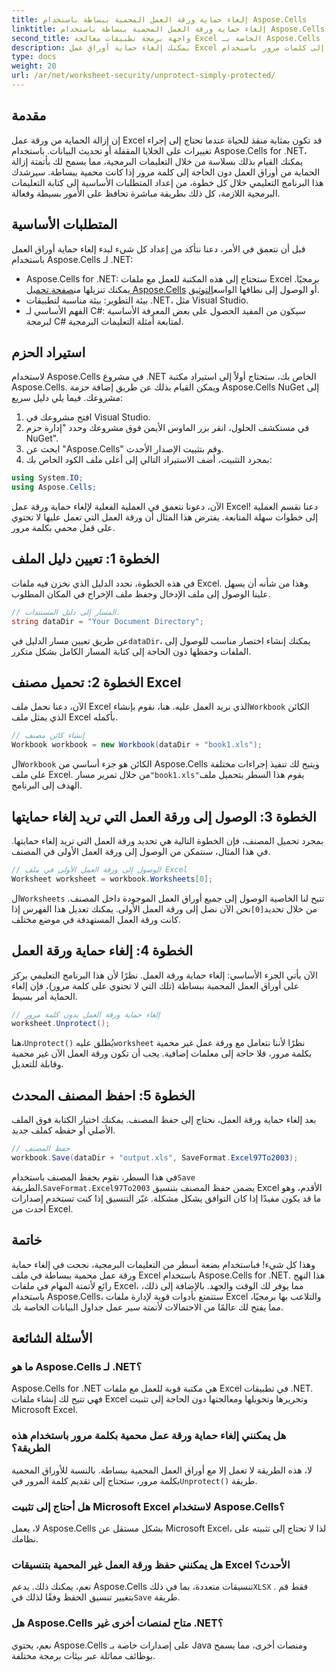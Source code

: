 ```yaml
---
title: إلغاء حماية ورقة العمل المحمية ببساطة باستخدام Aspose.Cells
linktitle: إلغاء حماية ورقة العمل المحمية ببساطة باستخدام Aspose.Cells
second_title: واجهة برمجة تطبيقات معالجة Excel الخاصة بـ Aspose.Cells .NET
description: يمكنك إلغاء حماية أوراق عمل Excel بسهولة دون الحاجة إلى كلمات مرور باستخدام Aspose.Cells for .NET. تعرّف على الإعداد وخطوات الترميز وحفظ النتائج بسلاسة.
type: docs
weight: 20
url: /ar/net/worksheet-security/unprotect-simply-protected/
---
```

## مقدمة
إن إزالة الحماية من ورقة عمل Excel قد تكون بمثابة منقذ للحياة عندما تحتاج إلى إجراء تغييرات على الخلايا المقفلة أو تحديث البيانات. باستخدام Aspose.Cells for .NET، يمكنك القيام بذلك بسلاسة من خلال التعليمات البرمجية، مما يسمح لك بأتمتة إزالة الحماية من أوراق العمل دون الحاجة إلى كلمة مرور إذا كانت محمية ببساطة. سيرشدك هذا البرنامج التعليمي خلال كل خطوة، من إعداد المتطلبات الأساسية إلى كتابة التعليمات البرمجية اللازمة، كل ذلك بطريقة مباشرة تحافظ على الأمور بسيطة وفعالة.
## المتطلبات الأساسية
قبل أن نتعمق في الأمر، دعنا نتأكد من إعداد كل شيء لبدء إلغاء حماية أوراق العمل باستخدام Aspose.Cells لـ .NET:
-  Aspose.Cells for .NET: ستحتاج إلى هذه المكتبة للعمل مع ملفات Excel برمجيًا. يمكنك تنزيلها من[صفحة تحميل Aspose.Cells](https://releases.aspose.com/cells/net/) أو الوصول إلى نطاقها الواسع[التوثيق](https://reference.aspose.com/cells/net/).
- بيئة التطوير: بيئة مناسبة لتطبيقات .NET، مثل Visual Studio.
- الفهم الأساسي لـ C#: سيكون من المفيد الحصول على بعض المعرفة الأساسية لبرمجة C# لمتابعة أمثلة التعليمات البرمجية.
## استيراد الحزم
لاستخدام Aspose.Cells في مشروع .NET الخاص بك، ستحتاج أولاً إلى استيراد مكتبة Aspose.Cells. ويمكن القيام بذلك عن طريق إضافة حزمة Aspose.Cells NuGet إلى مشروعك. فيما يلي دليل سريع:
1. افتح مشروعك في Visual Studio.
2. في مستكشف الحلول، انقر بزر الماوس الأيمن فوق مشروعك وحدد "إدارة حزم NuGet".
3. ابحث عن "Aspose.Cells" وقم بتثبيت الإصدار الأحدث.
4. بمجرد التثبيت، أضف الاستيراد التالي إلى أعلى ملف الكود الخاص بك:
```csharp
using System.IO;
using Aspose.Cells;
```
الآن، دعونا نتعمق في العملية الفعلية لإلغاء حماية ورقة عمل Excel!
دعنا نقسم العملية إلى خطوات سهلة المتابعة. يفترض هذا المثال أن ورقة العمل التي تعمل عليها لا تحتوي على قفل محمي بكلمة مرور.
## الخطوة 1: تعيين دليل الملف
في هذه الخطوة، نحدد الدليل الذي نخزن فيه ملفات Excel. وهذا من شأنه أن يسهل علينا الوصول إلى ملف الإدخال وحفظ ملف الإخراج في المكان المطلوب.
```csharp
// المسار إلى دليل المستندات.
string dataDir = "Your Document Directory";
```
 عن طريق تعيين مسار الدليل في`dataDir`، يمكنك إنشاء اختصار مناسب للوصول إلى الملفات وحفظها دون الحاجة إلى كتابة المسار الكامل بشكل متكرر.
## الخطوة 2: تحميل مصنف Excel
 الآن، دعنا نحمل ملف Excel الذي نريد العمل عليه. هنا، نقوم بإنشاء`Workbook` الكائن الذي يمثل ملف Excel بأكمله.
```csharp
// إنشاء كائن مصنف
Workbook workbook = new Workbook(dataDir + "book1.xls");
   ```
 ال`Workbook` الكائن هو جزء أساسي من Aspose.Cells ويتيح لك تنفيذ إجراءات مختلفة على ملف Excel. من خلال تمرير مسار`"book1.xls"`يقوم هذا السطر بتحميل ملف الهدف إلى البرنامج.
## الخطوة 3: الوصول إلى ورقة العمل التي تريد إلغاء حمايتها
بمجرد تحميل المصنف، فإن الخطوة التالية هي تحديد ورقة العمل التي تريد إلغاء حمايتها. في هذا المثال، سنتمكن من الوصول إلى ورقة العمل الأولى في المصنف.
```csharp
// الوصول إلى ورقة العمل الأولى في ملف Excel
Worksheet worksheet = workbook.Worksheets[0];
```
 ال`Worksheets` تتيح لنا الخاصية الوصول إلى جميع أوراق العمل الموجودة داخل المصنف. من خلال تحديد`[0]`نحن الآن نصل إلى ورقة العمل الأولى. يمكنك تعديل هذا الفهرس إذا كانت ورقة العمل المستهدفة في موضع مختلف.
## الخطوة 4: إلغاء حماية ورقة العمل
الآن يأتي الجزء الأساسي: إلغاء حماية ورقة العمل. نظرًا لأن هذا البرنامج التعليمي يركز على أوراق العمل المحمية ببساطة (تلك التي لا تحتوي على كلمة مرور)، فإن إلغاء الحماية أمر بسيط.
```csharp
// إلغاء حماية ورقة العمل بدون كلمة مرور
worksheet.Unprotect();
```
 هنا،`Unprotect()` يُطلق عليه`worksheet` نظرًا لأننا نتعامل مع ورقة عمل غير محمية بكلمة مرور، فلا حاجة إلى معلمات إضافية. يجب أن تكون ورقة العمل الآن غير محمية وقابلة للتعديل.
## الخطوة 5: احفظ المصنف المحدث
بعد إلغاء حماية ورقة العمل، نحتاج إلى حفظ المصنف. يمكنك اختيار الكتابة فوق الملف الأصلي أو حفظه كملف جديد.
```csharp
// حفظ المصنف
workbook.Save(dataDir + "output.xls", SaveFormat.Excel97To2003);
```
 في هذا السطر، نقوم بحفظ المصنف باستخدام`Save` الطريقة.`SaveFormat.Excel97To2003` يضمن حفظ المصنف بتنسيق Excel الأقدم، وهو ما قد يكون مفيدًا إذا كان التوافق يشكل مشكلة. غيّر التنسيق إذا كنت تستخدم إصدارات أحدث من Excel.
## خاتمة
وهذا كل شيء! فباستخدام بضعة أسطر من التعليمات البرمجية، نجحت في إلغاء حماية ورقة عمل محمية ببساطة في ملف Excel باستخدام Aspose.Cells for .NET. هذا النهج رائع لأتمتة المهام في ملفات Excel، مما يوفر لك الوقت والجهد. بالإضافة إلى ذلك، باستخدام Aspose.Cells، ستتمتع بأدوات قوية لإدارة ملفات Excel والتلاعب بها برمجيًا، مما يفتح لك عالمًا من الاحتمالات لأتمتة سير عمل جداول البيانات الخاصة بك.
## الأسئلة الشائعة
### ما هو Aspose.Cells لـ .NET؟
Aspose.Cells for .NET هي مكتبة قوية للعمل مع ملفات Excel في تطبيقات .NET. فهي تتيح لك إنشاء ملفات Excel وتحريرها وتحويلها ومعالجتها دون الحاجة إلى تثبيت Microsoft Excel.
### هل يمكنني إلغاء حماية ورقة عمل محمية بكلمة مرور باستخدام هذه الطريقة؟
 لا، هذه الطريقة لا تعمل إلا مع أوراق العمل المحمية ببساطة. بالنسبة للأوراق المحمية بكلمة مرور، ستحتاج إلى تقديم كلمة المرور في`Unprotect()` طريقة.
### هل أحتاج إلى تثبيت Microsoft Excel لاستخدام Aspose.Cells؟
لا، يعمل Aspose.Cells بشكل مستقل عن Microsoft Excel، لذا لا تحتاج إلى تثبيته على نظامك.
### هل يمكنني حفظ ورقة العمل غير المحمية بتنسيقات Excel الأحدث؟
 نعم، يمكنك ذلك. يدعم Aspose.Cells تنسيقات متعددة، بما في ذلك`XLSX` . فقط قم بتغيير تنسيق الحفظ وفقًا لذلك في`Save` طريقة.
### هل Aspose.Cells متاح لمنصات أخرى غير .NET؟
نعم، يحتوي Aspose.Cells على إصدارات خاصة بـ Java ومنصات أخرى، مما يسمح بوظائف مماثلة عبر بيئات برمجة مختلفة.
